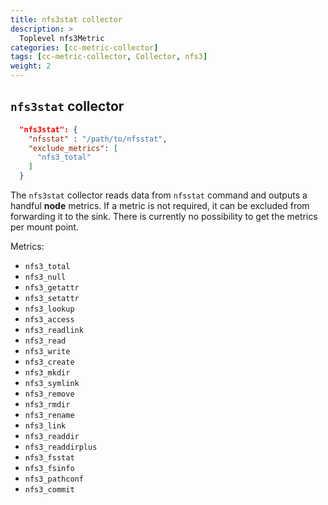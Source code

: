 ```yaml
---
title: nfs3stat collector
description: >
  Toplevel nfs3Metric
categories: [cc-metric-collector]
tags: [cc-metric-collector, Collector, nfs3]
weight: 2
---
```



## `nfs3stat` collector

```json
  "nfs3stat": {
    "nfsstat" : "/path/to/nfsstat",
    "exclude_metrics": [
      "nfs3_total"
    ]
  }
```

The `nfs3stat` collector reads data from `nfsstat` command and outputs a handful **node** metrics. If a metric is not required, it can be excluded from forwarding it to the sink. There is currently no possibility to get the metrics per mount point.


Metrics:
* `nfs3_total` 
* `nfs3_null` 
* `nfs3_getattr` 
* `nfs3_setattr` 
* `nfs3_lookup` 
* `nfs3_access` 
* `nfs3_readlink` 
* `nfs3_read` 
* `nfs3_write` 
* `nfs3_create` 
* `nfs3_mkdir` 
* `nfs3_symlink` 
* `nfs3_remove` 
* `nfs3_rmdir` 
* `nfs3_rename` 
* `nfs3_link` 
* `nfs3_readdir` 
* `nfs3_readdirplus` 
* `nfs3_fsstat` 
* `nfs3_fsinfo` 
* `nfs3_pathconf` 
* `nfs3_commit` 


